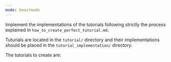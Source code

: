 ```yaml
---
mode: beastmode
---
```


Implement the implementations of the tutorials following strictly the process explained in `how_to_create_perfect_tutorial.md`. 

Tuturials are located in the `tutorial/` directory and their implementations should be placed in the `tutorial_implementation/` directory.


The tutorials to create are:

